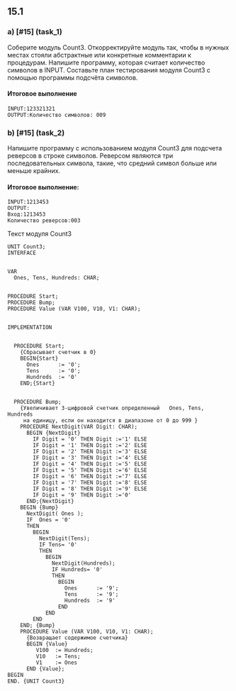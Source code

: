 ## 15.1 
### a) [#15] (task_1)
Соберите модуль Count3. Откорректируйте модуль так, чтобы в нужных местах стояли абстрактные или конкретные комментарии к процедурам. Напишите программу, которая считает количество символов в INPUT. Составьте план тестирования модуля Count3 с помощью программы подсчёта символов.

#### Итоговое выполнение
```
INPUT:123321321
OUTPUT:Количество символов: 009
```

### b) [#15] (task_2)
Напишите программу с использованием модуля Count3 для подсчета реверсов в строке символов. Реверсом являются три последовательных символа, такие, что средний символ больше или меньше крайних.

#### Итоговое выполнение:
```
INPUT:1213453
OUTPUT:
Вход:1213453
Количество реверсов:003
```

Текст модуля Count3
```
UNIT Count3;
INTERFACE


VAR
  Ones, Tens, Hundreds: CHAR;


PROCEDURE Start;
PROCEDURE Bump;
PROCEDURE Value (VAR V100, V10, V1: CHAR);


IMPLEMENTATION


  PROCEDURE Start;
    {Сбрасывает счетчик в 0}
    BEGIN{Start}
      Ones      := '0';
      Tens      := '0';
      Hundreds  := '0'
    END;{Start}


  PROCEDURE Bump;
    {Увеличивает 3-цифровой счетчик определенный   Ones, Tens, Hundreds
     на единицу, если он находится в диапaзоне от 0 до 999 }
    PROCEDURE NextDigit(VAR Digit: CHAR);
      BEGIN {NextDigit}
        IF Digit = '0' THEN Digit :='1' ELSE
        IF Digit = '1' THEN Digit :='2' ELSE
        IF Digit = '2' THEN Digit :='3' ELSE
        IF Digit = '3' THEN Digit :='4' ELSE
        IF Digit = '4' THEN Digit :='5' ELSE
        IF Digit = '5' THEN Digit :='6' ELSE
        IF Digit = '6' THEN Digit :='7' ELSE
        IF Digit = '7' THEN Digit :='8' ELSE
        IF Digit = '8' THEN Digit :='9' ELSE
        IF Digit = '9' THEN Digit :='0'
      END;{NextDigit}
    BEGIN {Bump}
      NextDigit( Ones );
      IF  Ones = '0'
      THEN
        BEGIN
          NextDigit(Tens);
          IF Tens= '0'
          THEN
            BEGIN
              NextDigit(Hundreds);
              IF Hundreds= '0'
              THEN
                BEGIN
                  Ones      := '9';
                  Tens      := '9';
                  Hundreds  := '9'
                END
            END
        END
    END; {Bump}
    PROCEDURE Value (VAR V100, V10, V1: CHAR);
      {Возвращает содержимое счетчика}
      BEGIN {Value}
         V100  := Hundreds;
         V10   := Tens;
         V1    := Ones
      END {Value};
BEGIN
END. {UNIT Count3}
```

